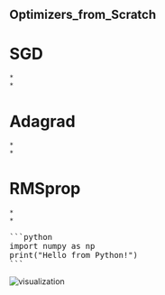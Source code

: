 ## Optimizers_from_Scratch

# SGD
    * 
    * 
# Adagrad
    *
    *
# RMSprop
    *
    *
<pre>
```python
import numpy as np
print(&quot;Hello from Python!&quot;)
```
</pre>

![visualization](images/output5.gif)
